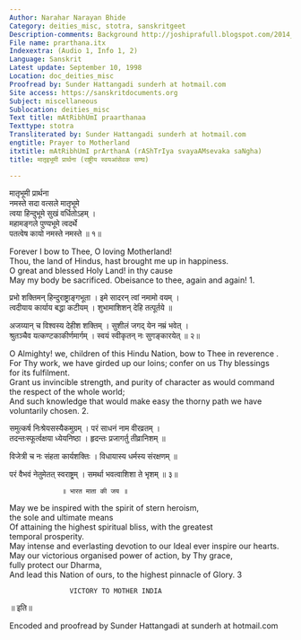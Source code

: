 ```yaml
---
Author: Narahar Narayan Bhide
Category: deities_misc, stotra, sanskritgeet
Description-comments: Background http://joshiprafull.blogspot.com/2014_04_01_archive.html
File name: prarthana.itx
Indexextra: (Audio 1, Info 1, 2)
Language: Sanskrit
Latest update: September 10, 1998
Location: doc_deities_misc
Proofread by: Sunder Hattangadi sunderh at hotmail.com
Site access: https://sanskritdocuments.org
Subject: miscellaneous
Sublocation: deities_misc
Text title: mAtRibhUmI praarthanaa
Texttype: stotra
Transliterated by: Sunder Hattangadi sunderh at hotmail.com
engtitle: Prayer to Motherland
itxtitle: mAtRibhUmI prArthanA (rAShTrIya svayaAMsevaka saNgha)
title: मातृइभूमी प्रार्थना (राष्ट्रीय स्वयआंसेवक सण्घ)

---
```

  
 मातृभूमी प्रार्थना   
नमस्ते सदा वत्सले मातृभूमे  
      त्वया हिन्दुभूमे सुखं वर्धितोऽहम् ।  
महामङ्गले पुण्यभूमे त्वदर्थे  
      पतत्वेष कायो नमस्ते नमस्ते ॥ १॥  
  
  
Forever I bow to Thee, O loving Motherland!  
      Thou, the land of Hindus, hast brought me up in happiness.  
O great and blessed Holy Land! in thy cause  
      May my body be sacrificed. Obeisance to thee, again and again! 1.  
  
प्रभो शक्तिमन् हिन्दुराष्ट्राङ्गभूता । इमे सादरन् त्वां नमामो वयम् ।  
त्वदीयाय कार्याय बद्धा कटीयम् । शुभामाशिशन् देहि तत्पूर्तये ॥  
  
अजय्यान् च विश्वस्य देहीश शक्तिम् । सुशीलं जगद् येन नम्रं भवेत् ।  
श्रुतञ्चैव यत्कण्टकाकीर्णमार्गम् । स्वयं स्वीकृतन् नः सुगङ्कारयेत् ॥ २॥  
  
  
O Almighty! we, children of this Hindu Nation, bow to Thee in reverence .  
For Thy work, we have girded up our loins; confer on us Thy blessings  
         for its fulfilment.  
Grant us invincible strength, and purity of character as would command  
         the respect of the whole world;  
And such knowledge that would make easy the thorny path we have  
         voluntarily chosen. 2.  
  
  
समुत्कर्ष निःश्रेयसस्यैकमुग्रम् । परं साधनं नाम वीरव्रतम् ।  
तदन्तःस्फूर्त्वक्षया ध्येयनिष्ठा । हृदन्तः प्रजागर्तु तीव्रानिशम् ॥  
  
विजेत्री च नः संहता कार्यशक्तिः । विधायास्य धर्मस्य संरक्षणम् ॥  
  
परं वैभवं नेतुमेतत् स्वराष्ट्रम् । समर्था भवत्वाशिशा ते भृशम् ॥ ३॥  
  
                 ॥ भारत माता की जय ॥  
  
  
May we be inspired with the spirit of stern heroism,  
           the sole and ultimate means  
Of attaining the highest spiritual bliss, with the greatest  
           temporal prosperity.  
May intense and everlasting devotion to our Ideal ever inspire our hearts.  
May our victorious organised power of action, by Thy grace,  
           fully protect our Dharma,  
And lead this Nation of ours, to the highest pinnacle of Glory. 3  
  
                   VICTORY TO MOTHER INDIA  
  
॥ इति॥  
  
  
  
Encoded and proofread by Sunder Hattangadi at sunderh at hotmail.com  
  
